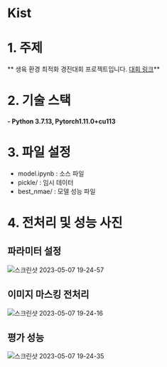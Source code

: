 # Kist

# 1. 주제 
** 생육 환경 최적화 경진대회 프로젝트입니다. [대회 링크](https://dacon.io/competitions/official/235897/overview/description)**

# 2. 기술 스택
#### - Python 3.7.13, Pytorch1.11.0+cu113 </br>


# 3. 파일 설정
  * model.ipynb : 소스 파일
  * pickle/ : 임시 데이터
  * best_nmae/ : 모델 성능 파일


# 4. 전처리 및 성능 사진

## 파라미터 설정
 ![스크린샷 2023-05-07 19-24-57](https://user-images.githubusercontent.com/88478829/236672178-b6dcfdb8-d122-4134-a0b5-41ff1bd2ee10.png)

## 이미지 마스킹 전처리
![스크린샷 2023-05-07 19-24-16](https://user-images.githubusercontent.com/88478829/236672217-f9f12489-66e7-49e9-bc51-be7b47af59af.png)

## 평가 성능
![스크린샷 2023-05-07 19-24-35](https://user-images.githubusercontent.com/88478829/236672227-0d21e044-33ae-4365-a411-7bb76fec607a.png)
